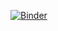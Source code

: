 [![Binder](https://mybinder.org/badge_logo.svg)](https://mybinder.org/v2/gh/LDSTATXPERT/my-first-binder/HEAD)

